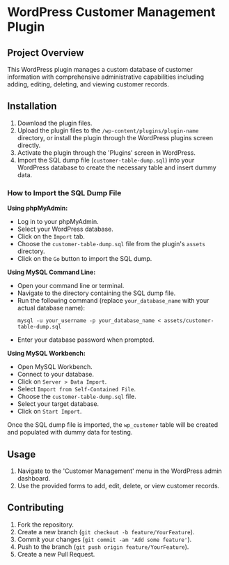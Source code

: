 # WordPress Customer Management Plugin

## Project Overview
This WordPress plugin manages a custom database of customer information with comprehensive administrative capabilities including adding, editing, deleting, and viewing customer records.

## Installation
1. Download the plugin files.
2. Upload the plugin files to the `/wp-content/plugins/plugin-name` directory, or install the plugin through the WordPress plugins screen directly.
3. Activate the plugin through the 'Plugins' screen in WordPress.
4. Import the SQL dump file (`customer-table-dump.sql`) into your WordPress database to create the necessary table and insert dummy data.

### How to Import the SQL Dump File

 **Using phpMyAdmin:**
   - Log in to your phpMyAdmin.
   - Select your WordPress database.
   - Click on the `Import` tab.
   - Choose the `customer-table-dump.sql` file from the plugin's `assets` directory.
   - Click on the `Go` button to import the SQL dump.

 **Using MySQL Command Line:**
   - Open your command line or terminal.
   - Navigate to the directory containing the SQL dump file.
   - Run the following command (replace `your_database_name` with your actual database name):
     ```
     mysql -u your_username -p your_database_name < assets/customer-table-dump.sql
     ```
   - Enter your database password when prompted.

 **Using MySQL Workbench:**
   - Open MySQL Workbench.
   - Connect to your database.
   - Click on `Server > Data Import`.
   - Select `Import from Self-Contained File`.
   - Choose the `customer-table-dump.sql` file.
   - Select your target database.
   - Click on `Start Import`.

Once the SQL dump file is imported, the `wp_customer` table will be created and populated with dummy data for testing.

## Usage
1. Navigate to the 'Customer Management' menu in the WordPress admin dashboard.
2. Use the provided forms to add, edit, delete, or view customer records.

## Contributing
1. Fork the repository.
2. Create a new branch (`git checkout -b feature/YourFeature`).
3. Commit your changes (`git commit -am 'Add some feature'`).
4. Push to the branch (`git push origin feature/YourFeature`).
5. Create a new Pull Request.

